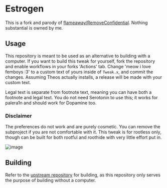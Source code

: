 # Estrogen
This is a fork and parody of [flameaway/RemoveConfidential](https://github.com/flameaway/RemoveConfidential/). Nothing substantial is owned by me.

## Usage
This repository is meant to be used as an alternative to building with a computer. If you want to build this tweak for yourself, fork the repository and enable workflows in your forks 'Actions' tab. Change 'meow i love femboys :3' to a custom text of yours inside of `Tweak.x`, and commit the changes. Assuming Theos actually installs, a release will be made with your custom text.

Legal text is separate from footnote text, meaning you can have both a footnote and legal text. You do not need Serotonin to use this; it works for palera1n and should work for Dopamine too.

### Disclaimer
The preferences do not work and are purely cosmetic. You can remove the subproject if you are not comfortable with it. This tweak is for rootless only, though can be built for both rootful and roothide with very little effort put in.

![image](https://github.com/dleovl/Estrogen/assets/95427722/27b04b4a-0a41-4d65-bc47-6c02151fe596)

## Building
Refer to the [upstream repository](https://github.com/flameaway/RemoveConfidential.git) for building, as this repository only serves the purpose of building without a computer.
